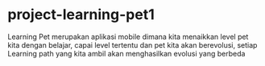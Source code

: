 # project-learning-pet1
Learning Pet merupakan aplikasi mobile dimana kita menaikkan level pet kita dengan belajar, capai level tertentu dan pet kita akan berevolusi, setiap Learning path yang kita ambil akan menghasilkan evolusi yang berbeda
